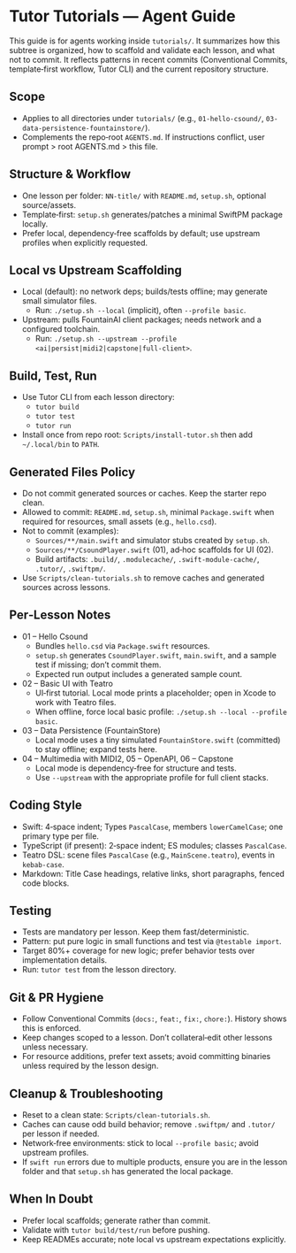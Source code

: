 # Tutor Tutorials — Agent Guide

This guide is for agents working inside `tutorials/`. It summarizes how this subtree is organized, how to scaffold and validate each lesson, and what not to commit. It reflects patterns in recent commits (Conventional Commits, template‑first workflow, Tutor CLI) and the current repository structure.

## Scope
- Applies to all directories under `tutorials/` (e.g., `01-hello-csound/`, `03-data-persistence-fountainstore/`).
- Complements the repo‑root `AGENTS.md`. If instructions conflict, user prompt > root AGENTS.md > this file.

## Structure & Workflow
- One lesson per folder: `NN-title/` with `README.md`, `setup.sh`, optional source/assets.
- Template‑first: `setup.sh` generates/patches a minimal SwiftPM package locally.
- Prefer local, dependency‑free scaffolds by default; use upstream profiles when explicitly requested.

## Local vs Upstream Scaffolding
- Local (default): no network deps; builds/tests offline; may generate small simulator files.
  - Run: `./setup.sh --local` (implicit), often `--profile basic`.
- Upstream: pulls FountainAI client packages; needs network and a configured toolchain.
  - Run: `./setup.sh --upstream --profile <ai|persist|midi2|capstone|full-client>`.

## Build, Test, Run
- Use Tutor CLI from each lesson directory:
  - `tutor build`
  - `tutor test`
  - `tutor run`
- Install once from repo root: `Scripts/install-tutor.sh` then add `~/.local/bin` to `PATH`.

## Generated Files Policy
- Do not commit generated sources or caches. Keep the starter repo clean.
- Allowed to commit: `README.md`, `setup.sh`, minimal `Package.swift` when required for resources, small assets (e.g., `hello.csd`).
- Not to commit (examples):
  - `Sources/**/main.swift` and simulator stubs created by `setup.sh`.
  - `Sources/**/CsoundPlayer.swift` (01), ad‑hoc scaffolds for UI (02).
  - Build artifacts: `.build/`, `.modulecache/`, `.swift-module-cache/`, `.tutor/`, `.swiftpm/`.
- Use `Scripts/clean-tutorials.sh` to remove caches and generated sources across lessons.

## Per‑Lesson Notes
- 01 – Hello Csound
  - Bundles `hello.csd` via `Package.swift` resources.
  - `setup.sh` generates `CsoundPlayer.swift`, `main.swift`, and a sample test if missing; don’t commit them.
  - Expected run output includes a generated sample count.
- 02 – Basic UI with Teatro
  - UI‑first tutorial. Local mode prints a placeholder; open in Xcode to work with Teatro files.
  - When offline, force local basic profile: `./setup.sh --local --profile basic`.
- 03 – Data Persistence (FountainStore)
  - Local mode uses a tiny simulated `FountainStore.swift` (committed) to stay offline; expand tests here.
- 04 – Multimedia with MIDI2, 05 – OpenAPI, 06 – Capstone
  - Local mode is dependency‑free for structure and tests.
  - Use `--upstream` with the appropriate profile for full client stacks.

## Coding Style
- Swift: 4‑space indent; Types `PascalCase`, members `lowerCamelCase`; one primary type per file.
- TypeScript (if present): 2‑space indent; ES modules; classes `PascalCase`.
- Teatro DSL: scene files `PascalCase` (e.g., `MainScene.teatro`), events in `kebab-case`.
- Markdown: Title Case headings, relative links, short paragraphs, fenced code blocks.

## Testing
- Tests are mandatory per lesson. Keep them fast/deterministic.
- Pattern: put pure logic in small functions and test via `@testable import`.
- Target 80%+ coverage for new logic; prefer behavior tests over implementation details.
- Run: `tutor test` from the lesson directory.

## Git & PR Hygiene
- Follow Conventional Commits (`docs:`, `feat:`, `fix:`, `chore:`). History shows this is enforced.
- Keep changes scoped to a lesson. Don’t collateral‑edit other lessons unless necessary.
- For resource additions, prefer text assets; avoid committing binaries unless required by the lesson design.

## Cleanup & Troubleshooting
- Reset to a clean state: `Scripts/clean-tutorials.sh`.
- Caches can cause odd build behavior; remove `.swiftpm/` and `.tutor/` per lesson if needed.
- Network‑free environments: stick to local `--profile basic`; avoid upstream profiles.
- If `swift run` errors due to multiple products, ensure you are in the lesson folder and that `setup.sh` has generated the local package.

## When In Doubt
- Prefer local scaffolds; generate rather than commit.
- Validate with `tutor build/test/run` before pushing.
- Keep READMEs accurate; note local vs upstream expectations explicitly.

